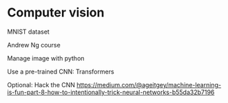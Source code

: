 # Computer vision

MNIST dataset 

Andrew Ng course 

Manage image with python 


Use a pre-trained CNN: Transformers

Optional: Hack the CNN https://medium.com/@ageitgey/machine-learning-is-fun-part-8-how-to-intentionally-trick-neural-networks-b55da32b7196

